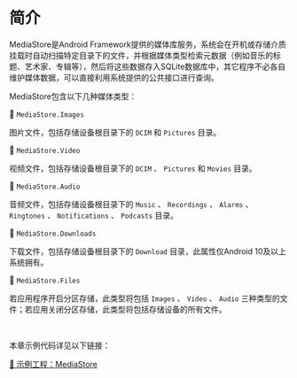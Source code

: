 # 简介
MediaStore是Android Framework提供的媒体库服务，系统会在开机或存储介质挂载时自动扫描特定目录下的文件，并根据媒体类型检索元数据（例如音乐的标题、艺术家、专辑等），然后将这些数据存入SQLite数据库中，其它程序不必各自维护媒体数据，可以直接利用系统提供的公共接口进行查询。

MediaStore包含以下几种媒体类型：

🔷 `MediaStore.Images`

图片文件，包括存储设备根目录下的 `DCIM` 和 `Pictures` 目录。

🔷 `MediaStore.Video`

视频文件，包括存储设备根目录下的 `DCIM` 、 `Pictures` 和 `Movies` 目录。

🔷 `MediaStore.Audio`

音频文件，包括存储设备根目录下的 `Music` 、 `Recordings` 、 `Alarms` 、 `Ringtones` 、 `Notifications` 、 `Podcasts` 目录。

🔷 `MediaStore.Downloads`

下载文件，包括存储设备根目录下的 `Download` 目录，此属性仅Android 10及以上系统拥有。

🔷 `MediaStore.Files`

若应用程序开启分区存储，此类型将包括 `Images` 、 `Video` 、 `Audio` 三种类型的文件；若应用关闭分区存储，此类型将包括存储设备的所有文件。

<br />

本章示例代码详见以下链接：

[🔗 示例工程：MediaStore ](https://github.com/BI4VMR/Study-Android/tree/master/M07_Media/C01_Common/S02_MediaStore)
